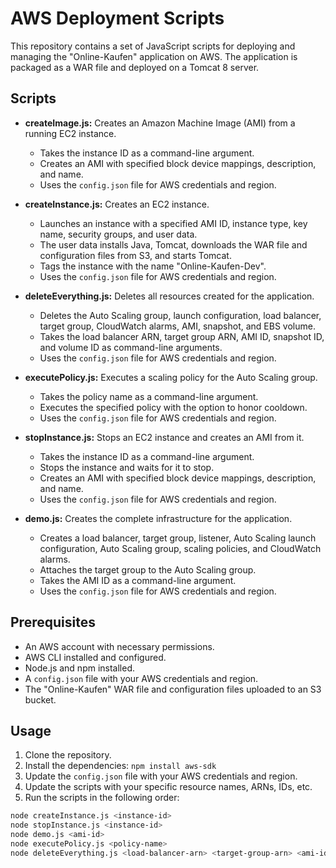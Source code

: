 # AWS Deployment Scripts

This repository contains a set of JavaScript scripts for deploying and managing the "Online-Kaufen" application on AWS. The application is packaged as a WAR file and deployed on a Tomcat 8 server.

## Scripts

* **createImage.js:** Creates an Amazon Machine Image (AMI) from a running EC2 instance.
    * Takes the instance ID as a command-line argument.
    * Creates an AMI with specified block device mappings, description, and name.
    * Uses the `config.json` file for AWS credentials and region.

* **createInstance.js:** Creates an EC2 instance.
    * Launches an instance with a specified AMI ID, instance type, key name, security groups, and user data.
    * The user data installs Java, Tomcat, downloads the WAR file and configuration files from S3, and starts Tomcat.
    * Tags the instance with the name "Online-Kaufen-Dev".
    * Uses the `config.json` file for AWS credentials and region.

* **deleteEverything.js:** Deletes all resources created for the application.
    * Deletes the Auto Scaling group, launch configuration, load balancer, target group, CloudWatch alarms, AMI, snapshot, and EBS volume.
    * Takes the load balancer ARN, target group ARN, AMI ID, snapshot ID, and volume ID as command-line arguments.
    * Uses the `config.json` file for AWS credentials and region.

* **executePolicy.js:** Executes a scaling policy for the Auto Scaling group.
    * Takes the policy name as a command-line argument.
    * Executes the specified policy with the option to honor cooldown.
    * Uses the `config.json` file for AWS credentials and region.

* **stopInstance.js:** Stops an EC2 instance and creates an AMI from it.
    * Takes the instance ID as a command-line argument.
    * Stops the instance and waits for it to stop.
    * Creates an AMI with specified block device mappings, description, and name.
    * Uses the `config.json` file for AWS credentials and region.

* **demo.js:** Creates the complete infrastructure for the application.
    * Creates a load balancer, target group, listener, Auto Scaling launch configuration, Auto Scaling group, scaling policies, and CloudWatch alarms.
    * Attaches the target group to the Auto Scaling group.
    * Takes the AMI ID as a command-line argument.
    * Uses the `config.json` file for AWS credentials and region.

## Prerequisites

* An AWS account with necessary permissions.
* AWS CLI installed and configured.
* Node.js and npm installed.
* A `config.json` file with your AWS credentials and region.
* The "Online-Kaufen" WAR file and configuration files uploaded to an S3 bucket.

## Usage

1. Clone the repository.
2. Install the dependencies: `npm install aws-sdk`
3. Update the `config.json` file with your AWS credentials and region.
4. Update the scripts with your specific resource names, ARNs, IDs, etc.
5. Run the scripts in the following order:

```bash
node createInstance.js <instance-id>
node stopInstance.js <instance-id>
node demo.js <ami-id>
node executePolicy.js <policy-name>
node deleteEverything.js <load-balancer-arn> <target-group-arn> <ami-id> <snapshot-id> <volume-id>
```